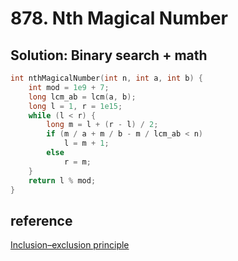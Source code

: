 # 878. Nth Magical Number

## Solution: Binary search + math

```cpp
int nthMagicalNumber(int n, int a, int b) {
    int mod = 1e9 + 7;
    long lcm_ab = lcm(a, b);
    long l = 1, r = 1e15;
    while (l < r) {
        long m = l + (r - l) / 2;
        if (m / a + m / b - m / lcm_ab < n)
            l = m + 1;
        else
            r = m;
    }
    return l % mod;
}
```

## reference
[Inclusion–exclusion principle](https://en.wikipedia.org/wiki/Inclusion%E2%80%93exclusion_principle)

